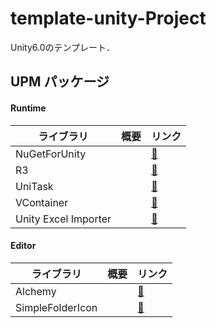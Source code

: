 # template-unity-Project
Unity6.0のテンプレート．




## UPM パッケージ

#### Runtime

| ライブラリ                | 概要  | リンク                                                           |
| -------------------- | --- | ------------------------------------------------------------- |
| NuGetForUnity        |     | [🔗](https://github.com/GlitchEnzo/NuGetForUnity/tree/master) |
| R3                   |     | [🔗](https://github.com/Cysharp/R3)                           |
| UniTask              |     | [🔗](https://github.com/Cysharp/UniTask)                      |
| VContainer           |     | [🔗](https://github.com/hadashiA/VContainer)                  |
| Unity Excel Importer |     | [🔗](https://github.com/mikito/unity-excel-importer)          |

#### Editor

| ライブラリ            | 概要  | リンク                                                  |
| ---------------- | --- | ---------------------------------------------------- |
| Alchemy          |     | [🔗](https://github.com/annulusgames/Alchemy)        |
| SimpleFolderIcon |     | [🔗](https://github.com/SeaeeesSan/SimpleFolderIcon) |
